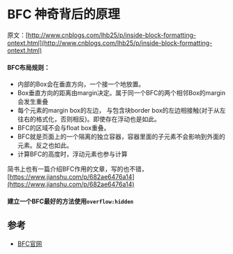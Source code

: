 # BFC 神奇背后的原理

原文：[http://www.cnblogs.com/lhb25/p/inside-block-formatting-ontext.html](http://www.cnblogs.com/lhb25/p/inside-block-formatting-ontext.html)

#### BFC布局规则：

* 内部的Box会在垂直方向，一个接一个地放置。
* Box垂直方向的距离由margin决定。属于同一个BFC的两个相邻Box的margin会发生重叠
* 每个元素的margin box的左边， 与包含块border box的左边相接触\(对于从左往右的格式化，否则相反\)。即使存在浮动也是如此。
* BFC的区域不会与float box重叠。
* BFC就是页面上的一个隔离的独立容器，容器里面的子元素不会影响到外面的元素。反之也如此。
* 计算BFC的高度时，浮动元素也参与计算

简书上也有一篇介绍BFC作用的文章，写的也不错，[https://www.jianshu.com/p/682ae6476a14](https://www.jianshu.com/p/682ae6476a14)

#### 建立一个BFC最好的方法使用`overflow:hidden`

## 参考
- [BFC官网](https://developer.mozilla.org/zh-CN/docs/Web/Guide/CSS/Block_formatting_context)



